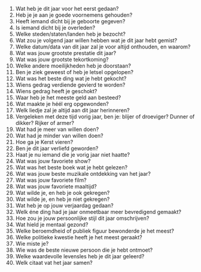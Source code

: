 1. Wat heb je dit jaar voor het eerst gedaan?
2. Heb je je aan je goede voornemens gehouden?
3. Heeft iemand dicht bij je geboorte gegeven?
4. Is iemand dicht bij je overleden?
5. Welke steden/staten/landen heb je bezocht?
6. Wat zou je volgend jaar willen hebben wat je dit jaar hebt gemist?
7. Welke datum/data van dit jaar zal je voor altijd onthouden, en waarom?
8. Wat was jouw grootste prestatie dit jaar?
9. Wat was jouw grootste tekortkoming?
10. Welke andere moeilijkheden heb je doorstaan?
11. Ben je ziek geweest of heb je letsel opgelopen?
12. Wat was het beste ding wat je hebt gekocht?
13. Wiens gedrag verdiende gevierd te worden?
14. Wiens gedrag heeft je geschokt?
15. Waar heb je het meeste geld aan besteed?
16. Wat maakte je héél erg opgewonden?
17. Welk liedje zal je altijd aan dit jaar herinneren?
18. Vergeleken met deze tijd vorig jaar, ben je: blijer of droeviger? Dunner of dikker? Rijker of armer?
19. Wat had je meer van willen doen?
20. Wat had je minder van willen doen?
21. Hoe ga je Kerst vieren?
22. Ben je dit jaar verliefd geworden?
23. Haat je nu iemand die je vorig jaar niet haatte?
24. Wat was jouw favoriete show?
25. Wat was het beste boek wat je hebt gelezen?
26. Wat was jouw beste muzikale ontdekking van het jaar?
27. Wat was jouw favoriete film?
28. Wat was jouw favoriete maaltijd?
29. Wat wilde je, en heb je ook gekregen?
30. Wat wilde je, en heb je niet gekregen?
31. Wat heb je op jouw verjaardag gedaan?
32. Welk éne ding had je jaar onmeetbaar meer bevredigend gemaakt?
33. Hoe zou je jouw persoonlijke stijl dit jaar omschrijven?
34. Wat hield je mentaal gezond?
35. Welke beroemdheid of publiek figuur bewonderde je het meest?
36. Welke politieke kwestie heeft je het meest geraakt?
37. Wie miste je?
38. Wie was de beste nieuwe persoon die je hebt ontmoet?
39. Welke waardevolle levensles heb je dit jaar geleerd?
40. Welk citaat vat het jaar samen?
